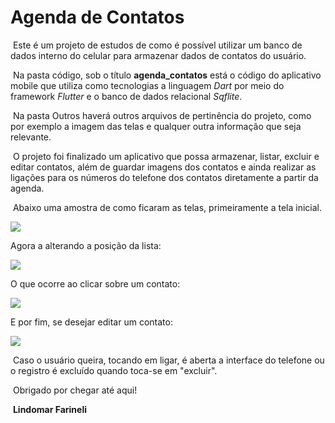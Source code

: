 # Agenda de Contatos

​	Este é um projeto de estudos de como é possível utilizar um banco de dados interno do celular para armazenar dados de contatos do usuário.

​	Na pasta código, sob o título **agenda_contatos** está o código do aplicativo mobile que utiliza como tecnologias a linguagem _Dart_ por meio do framework _Flutter_ e o banco de dados relacional _Sqflite_.

​	Na pasta Outros haverá outros arquivos de pertinência do projeto, como por exemplo a imagem das telas e qualquer outra informação que seja relevante.

​	O projeto foi finalizado um aplicativo que possa armazenar, listar, excluir e editar contatos, além de guardar imagens dos contatos e ainda realizar as ligações para os números do telefone dos contatos diretamente a partir da agenda.

​	Abaixo uma amostra de como ficaram as telas, primeiramente a tela inicial.



<img src = "outros/img/telaInicial.jpeg"  >





Agora a alterando a posição da lista:

<img src = "outros/img/alterandoPos.jpeg" >



O que ocorre ao clicar sobre um contato:

<img src = "outros/img/clic.jpeg" >

E por fim, se desejar editar um contato:

<img src = "outros/img/edit.jpeg" >

​	Caso o usuário queira, tocando em ligar, é aberta a interface do telefone ou o registro é excluído quando toca-se em "excluir".

​	Obrigado por chegar até aqui!

​																	 **Lindomar Farineli**

 

```css

```



